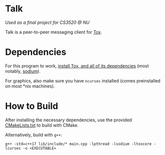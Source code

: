 # Talk

*Used as a final project for CS3520 @ NU*

Talk is a peer-to-peer messaging client for [Tox](https://github.com/TokTok/c-toxcore/).


# Dependencies

For this program to work, [install Tox, and all of its dependencies](https://github.com/TokTok/c-toxcore/blob/master/INSTALL.md#requirements) (most notably, [sodium](https://doc.libsodium.org/installation)).

For graphics, also make sure you have `ncurses` installed (comes preinstalled on most *nix machines).


# How to Build

After installing the necessary dependencies, use the provided [CMakeLists.txt](./CMakeLists.txt) to build with CMake.

Alternatively, build with `g++`:
```
g++ -std=c++17 lib/include/* main.cpp -lpthread -lsodium -ltoxcore -lcurses -o <EXECUTABLE>
```

